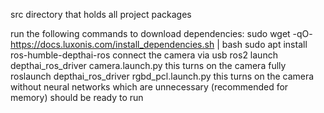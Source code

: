 src directory that holds all project packages


run the following commands to download dependencies:
sudo wget -qO- https://docs.luxonis.com/install_dependencies.sh | bash
sudo apt install ros-humble-depthai-ros
connect the camera via usb
ros2 launch depthai_ros_driver camera.launch.py   this turns on the camera fully
roslaunch depthai_ros_driver rgbd_pcl.launch.py      this turns on the camera without neural networks which are unnecessary (recommended for memory)
should be ready to run
